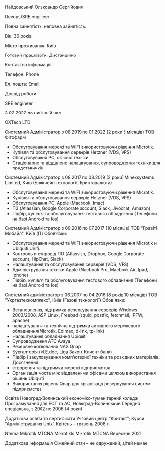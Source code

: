 
Найдовський Олександр Сергійович

Devops/SRE engіneer

Повна зайнятість, неповна зайнятість.

Вік:	36 років

Місто проживання:	Київ

Готовий працювати:	Дистанційно

Контактна інформація

Телефон:	Phone 

Ел. пошта:	Email

Досвід роботи

SRE engineer

З 02.2022 по нинішній час

OXTech LTD

 
Системний Адміністратор
з 08.2019 по 01.2022 (2 роки 5 місяців)
ТОВ Фітофарм
- Обслуговування мережі та WiFI використовуючи рішення  Microtik.
- Купівля та обслуговування серверів Hetzner (VDS, VPS)
- Обслуговування PC, офісної техніки
- Стаціонарне та віддалене налаштування, супроводження техніки для представників.


Системний Адміністратор
з 08.2017 по 08.2019 (2 роки)
Minexsystems Limited, Київ (Блокчейн технології, Криптовалюта)
- Обслуговування мережі та WiFI використовуючи рішення  Microtik.
- Купівля та обслуговування серверів Hetzner (VDS, VPS)
- Обслуговування PC, Apple (Macbook, Imac)
- ПЗ (Atlassian, Google Corporate account, Slack, Jivochat, Amazon)
- Підбір, купівля та обслуговування тестового обладнання (Телефони на базі Android та Ios)


Системний Адміністратор
з 09.2016 по 07.2017 (10 місяців)
ТОВ "Гравіті Мобайл", Київ (IT)
Обов’язки:
- Обслуговування мережі та WiFI використовуючи рішення Microtik и Ubiquiti Unifi.
- Контроль и супровід ПО (Atlassian, Dropbox, Google Corporate account, HipChat, Slack)
- Налаштування та обслуговування серверів (VDS, VPS)
- Адміністрування техніки Apple (Macbook Pro, Macbook Air, Ipad, Iphone)
- Підбір, купівля та обслуговування тестового обладнання (Телефони на базі Android та Ios)


Системний адміністратор
з 06.2007 по 04.2016 (8 років 10 місяців)
ТОВ "Укргазтехкомплекс", Київ (Газові технології)
Обов'язки:
- Встановлення, підтримка,резервування серверів Windows 2003/2008, ASP Linux, Freebsd (squid, postfix, fetchmail, IPFW, apache)
- налаштування та технічна підтримка активного мережевого обладнання(Microtik, Edimax, d-link, tp-link)
- Налаштування обладнання Ubiquiti
- Супроводження АТС Avaya
- Резервне копіювання NAS Qnap
- Бухгалтерія (M.E.doc, Liga Закон, Клиент банк)
- Підбір і закуповування комп’ютерної техніки та розхідних матеріалів.
Досягнення:
- створення та підтримка мережі підприємства
- Організація моста між віддаленими офісами шляхом використання рішень Ubiquiti
- Використання рішень Qnap для організації резервування систем підприємства


Освіта
Новоград-Волинський економіко-гуманітарний коледж
Програмування для ЕОТ та АС, Новоград-Волинський
Середня спеціальна, з 2002 по 2006 (4 роки)


Додаткова освіта та сертифікати
Учбовий центр “Контакт”; Курси "Адміністрування Unix"
Квітень – травень 2008 г.


Ntema Mikrotik MTCNA 
Mikrotikls Mikrotik MTCNA
Вересень 2021


Додаткова інформація
Сімейний стан – не одружений, дітей немає
